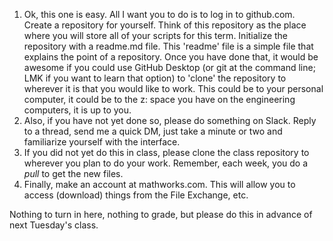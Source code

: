 1. Ok, this one is easy. All I want you to do is to log in to github.com. Create a repository for yourself. Think of this repository as the place where you will store all of your scripts for this term. Initialize the repository with a readme.md file. This 'readme' file is a simple file that explains the point of a repository. Once you have done that, it would be awesome if you could use GitHub Desktop (or git at the command line; LMK if you want to learn that option) to 'clone' the repository to wherever it is that you would like to work. This could be to your personal computer, it could be to the z: space you have on the engineering computers, it is up to you.
2. Also, if you have not yet done so, please do something on Slack. Reply to a thread, send me a quick DM, just take a minute or two and familiarize yourself with the interface.
3. If you did not yet do this in class, please clone the class repository to wherever you plan to do your work. Remember, each week, you do a *pull* to get the new files.
4. Finally, make an account at mathworks.com. This will allow you to access (download) things from the File Exchange, etc.

Nothing to turn in here, nothing to grade, but please do this in advance of next Tuesday's class.
